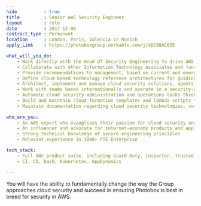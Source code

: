 ```yaml
---
hide          : true
title         : Senior AWS Security Engineer
layout        : role
date          : 2017-12-06
contract_type : Permanent
location      : London, Paris, Valencia or Munich
apply_Link    : https://photoboxgroup.workable.com/j/4DC08AC055

what_will_you_do:
    - Work directly with the Head Of Security Engineering to drive AWS strategy across multiple brands, leveraging open-source tooling
    - Collaborate with other Information Technology associates and functional business teams to build, deliver, and support, effective cloud security technology solutions aligned to global security strategy and compliance
    - Provide recommendations to management, based on current and emerging technologies, on methods to increase security, reduce costs, improve performance and availability, reduce administration time and incident response
    - Define cloud-based technology reference architectures for guiding the development of security as code building blocks
    - Architect, implement and manage cloud security solutions, agents, scanners and logging systems
    - Work with teams based internationally and operate in a security-as-a-service oriented environment
    - Automate cloud security administration and operations tasks through creation and maintenance of scripts and tools, including open-source
    - Build and maintain cloud formation templates and lambda scripts to automate and deploy security-related AWS resources; provide training, mentoring, and best practices to the security team and business
    - Maintain documentation regarding cloud security technologies, configuration and operating procedures
    
who_are_you:
    - An AWS expert who evanglises their passion for cloud security and cloud-first tech
    - An influencer and advocate for internet-economy products and applications
    - Strong technical knowledge of secure engineering principles
    - Relevant experience in 1000+ FTE Enterprise

tech_stack:
    - Full AWS product suite, including Guard Duty, Inspector, Trusted Advisor
    - CI, CD, Bash, Kubernetes, AppDynamics

---
```

You will have the ability to fundamentally change the way the Group approaches cloud security and succeed in ensuring Photobox is best in breed for security in AWS.
